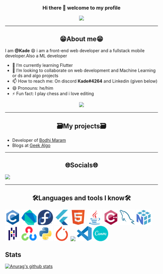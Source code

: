 <h3 align='center'> Hi there 👋 welcome to my profile</h3>

<div id="header" align="center">
  <img src="https://media.giphy.com/media/M9gbBd9nbDrOTu1Mqx/giphy.gif" width="100"/>
</div>

---
<h2 align='center'>😁About me😁</h2>

 I am **@Kade** 😄 i am a front-end web developer and a fullstack mobile developer.Also a ML developer

- 🌱 I’m currently learning Flutter
- 👯 I’m looking to collaborate on web development and Machine Learning or ds and algo projects
- 📫 How to reach me: On discord **Kade#4264** and Linkedin (given below)
- 😄 Pronouns: he/him
- ⚡ Fun fact: I play chess and i love editing

<div id="header" align="center">
  <img src="https://cdn.dribbble.com/users/1292677/screenshots/6139167/media/5387dc7e035b3efe9d94516044de66a4.gif"/>
</div>

---

<h2 align='center'>🗃️My projects🗃️</h2>

- Developer of <a href='https://bodhimaram.in/'>Bodhi Maram</a>
- Blogs at <a href='https://geekalgo.com/'>Geek Algo</a>

---

<h2 align='center'>🌐Socials🌐</h2>
<div id="socials" align='justify'>
    <a href='https://www.linkedin.com/in/bargav-krishna-260b16236/'><img src="https://i.imgur.com/46aGX7K.png" width="100"/></a>

</div>

---

<h2 align='center'>🛠️Languages and tools I know🛠️</h2>
<div>
  <img src="https://github.com/devicons/devicon/blob/master/icons/c/c-original.svg" width="50"/>

  <img src="https://github.com/devicons/devicon/blob/master/icons/dart/dart-original.svg" width="50"/>

  <img src="https://github.com/devicons/devicon/blob/master/icons/fedora/fedora-original.svg" width="50"/>

  <img src="https://github.com/devicons/devicon/blob/master/icons/flutter/flutter-original.svg" width="50"/>

  <img src="https://github.com/devicons/devicon/blob/master/icons/html5/html5-original.svg" width="50"/>

  <img src="https://github.com/devicons/devicon/blob/master/icons/java/java-original.svg" width="50"/>

  <img src="https://github.com/devicons/devicon/blob/master/icons/cplusplus/cplusplus-original.svg" width="50"/>

  <img src="https://github.com/devicons/devicon/blob/master/icons/mysql/mysql-original.svg" width="50"/>

  <img src="https://github.com/devicons/devicon/blob/master/icons/numpy/numpy-original.svg" width="50"/>

  <img src="https://github.com/devicons/devicon/blob/master/icons/pandas/pandas-original.svg" width="50"/>

  <img src="https://github.com/devicons/devicon/blob/master/icons/opencv/opencv-original.svg" width="50"/>

  <img src="https://github.com/devicons/devicon/blob/master/icons/python/python-original.svg" width="50"/>

  <img src="https://github.com/devicons/devicon/blob/master/icons/pytorch/pytorch-original.svg" width="50"/>

  <img src="https://w7.pngwing.com/pngs/56/909/png-transparent-tensorflow-deep-learning-keras-machine-learning-caffe-thumbtack-miscellaneous-angle-rectangle.png" width="50"/>

  <img src="https://github.com/devicons/devicon/blob/master/icons/vscode/vscode-original.svg" width="50"/>

  <img src="https://github.com/devicons/devicon/blob/master/icons/canva/canva-original.svg" width="50"/>

</div>

## Stats
[![Anurag's github stats](https://github-readme-stats.vercel.app/api?username=Kade-245)](https://github.com/anuraghazra/github-readme-stats)

